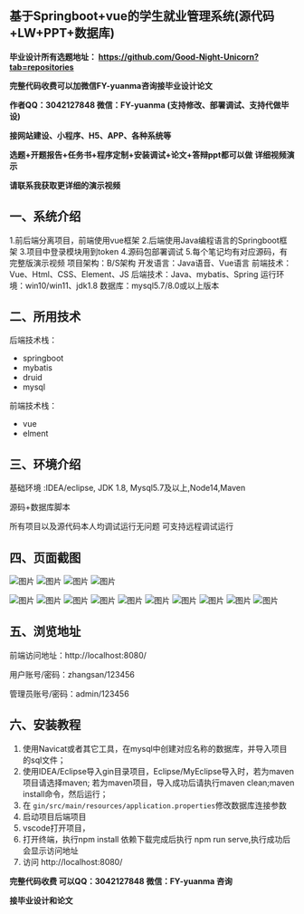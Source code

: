 ## 基于Springboot+vue的学生就业管理系统(源代码+LW+PPT+数据库)
**毕业设计所有选题地址： https://github.com/Good-Night-Unicorn?tab=repositories**

**完整代码收费可以加微信FY-yuanma咨询接毕业设计论文**

**作者QQ：3042127848 微信：FY-yuanma (支持修改、部署调试、支持代做毕设)**

**接网站建设、小程序、H5、APP、各种系统等**

**选题+开题报告+任务书+程序定制+安装调试+论文+答辩ppt都可以做**
**详细视频演示**

**请联系我获取更详细的演示视频**

## 一、系统介绍

1.前后端分离项目，前端使用vue框架
2.后端使用Java编程语言的Springboot框架
3.项目中登录模块用到token
4.源码包部署调试
5.每个笔记均有对应源码，有完整版演示视频
项目架构：B/S架构
开发语言：Java语音、Vue语言
前端技术：Vue、Html、CSS、Element、JS
后端技术：Java、mybatis、Spring
运行环境：win10/win11、jdk1.8
数据库：mysql5.7/8.0或以上版本

## 二、所用技术

后端技术栈：

- springboot
- mybatis
- druid
- mysql

前端技术栈：

- vue
- elment



## 三、环境介绍

基础环境 :IDEA/eclipse, JDK 1.8, Mysql5.7及以上,Node14,Maven

源码+数据库脚本

所有项目以及源代码本人均调试运行无问题 可支持远程调试运行

## 四、页面截图
![图片](https://github.com/user-attachments/assets/926786ff-c33c-42b1-8676-346d2366f6aa)
![图片](https://github.com/user-attachments/assets/b987e77a-10a7-4208-87d0-08913d85ed0d)
![图片](https://github.com/user-attachments/assets/0ed9d10d-fbc9-4cb5-ba77-a1d892e4a43d)
![图片](https://github.com/user-attachments/assets/83d3ba3f-6b3b-45a7-8b15-ab5a14d219e5)

![图片](https://github.com/user-attachments/assets/01b4160f-a35a-4a2e-9c75-7d9a8779fa8e)
![图片](https://github.com/user-attachments/assets/65a3b277-2bfa-4ef5-a86a-5087a9c1050b)
![图片](https://github.com/user-attachments/assets/86236e93-40c8-4018-b8a6-d4a840e40c11)
![图片](https://github.com/user-attachments/assets/51d0ddb1-d3ee-47d5-a659-911ad7989852)
![图片](https://github.com/user-attachments/assets/1c701ac2-605c-4a63-a7aa-9062bea9accd)
![图片](https://github.com/user-attachments/assets/7aa12061-715d-49e5-90f3-7a9534b5b717)
![图片](https://github.com/user-attachments/assets/fc1ac97d-8b5c-443d-a581-72a4b0b3db02)
![图片](https://github.com/user-attachments/assets/62585b1b-45fa-4cb8-8381-460b80fd0c4f)
![图片](https://github.com/user-attachments/assets/cbec1376-61fa-45ca-8906-7b67f5cecd06)
![图片](https://github.com/user-attachments/assets/b9c8af0f-d7ac-4da9-a253-f2394b06337a)

## 五、浏览地址

前端访问地址：http://localhost:8080/

用户账号/密码：zhangsan/123456

管理员账号/密码：admin/123456  

## 六、安装教程

1. 使用Navicat或者其它工具，在mysql中创建对应名称的数据库，并导入项目的sql文件；
2. 使用IDEA/Eclipse导入gin目录项目，Eclipse/MyEclipse导入时，若为maven项目请选择maven;
   若为maven项目，导入成功后请执行maven clean;maven install命令，然后运行；
3. 在 `gin/src/main/resources/application.properties`修改数据库连接参数
4. 启动项目后端项目 
5. vscode打开项目，
6. 打开终端，执行npm install 依赖下载完成后执行 npm run serve,执行成功后会显示访问地址
7. 访问  http://localhost:8080/

**完整代码收费  可以QQ：3042127848 微信：FY-yuanma 咨询**

**接毕业设计和论文**
